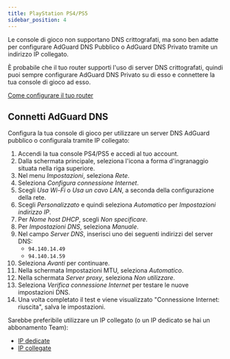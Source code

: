 ```yaml
---
title: PlayStation PS4/PS5
sidebar_position: 4
---
```


Le console di gioco non supportano DNS crittografati, ma sono ben adatte per configurare AdGuard DNS Pubblico o AdGuard DNS Privato tramite un indirizzo IP collegato.

È probabile che il tuo router supporti l'uso di server DNS crittografati, quindi puoi sempre configurare AdGuard DNS Privato su di esso e connettere la tua console di gioco ad esso.

[Come configurare il tuo router](/private-dns/connect-devices/routers/routers.md)

## Connetti AdGuard DNS

Configura la tua console di gioco per utilizzare un server DNS AdGuard pubblico o configurala tramite IP collegato:

1. Accendi la tua console PS4/PS5 e accedi al tuo account.
2. Dalla schermata principale, seleziona l'icona a forma d'ingranaggio situata nella riga superiore.
3. Nel menu _Impostazioni_, seleziona _Rete_.
4. Seleziona _Configura connessione Internet_.
5. Scegli _Usa Wi-Fi_ o _Usa un cavo LAN_, a seconda della configurazione della rete.
6. Scegli _Personalizzato_ e quindi seleziona _Automatico_ per _Impostazioni indirizzo IP_.
7. Per _Nome host DHCP_, scegli _Non specificare_.
8. Per _Impostazioni DNS_, seleziona _Manuale_.
9. Nel campo _Server DNS_, inserisci uno dei seguenti indirizzi del server DNS:
   - `94.140.14.49`
   - `94.140.14.59`
10. Seleziona _Avanti_ per continuare.
11. Nella schermata Impostazioni MTU, seleziona _Automatico_.
12. Nella schermata _Server proxy_, seleziona _Non utilizzare_.
13. Seleziona _Verifica connessione Internet_ per testare le nuove impostazioni DNS.
14. Una volta completato il test e viene visualizzato "Connessione Internet: riuscita", salva le impostazioni.

Sarebbe preferibile utilizzare un IP collegato (o un IP dedicato se hai un abbonamento Team):

- [IP dedicate](/private-dns/connect-devices/other-options/dedicated-ip.md)
- [IP collegate](/private-dns/connect-devices/other-options/linked-ip.md)
